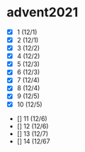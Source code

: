 # advent2021

- [X] 1 (12/1)
- [X] 2 (12/1)
- [X] 3 (12/2)
- [X] 4 (12/2)
- [X] 5 (12/3)
- [X] 6 (12/3)
- [X] 7 (12/4)
- [X] 8 (12/4)
- [X] 9 (12/5)
- [X] 10 (12/5)
- [] 11 (12/6)
- [] 12 (12/6)
- [] 13 (12/7)
- [] 14 (12/67